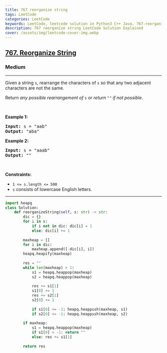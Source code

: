 ```yaml
---
title: 767 reorganize string
tags: LeetCode
categories: LeetCode
keywords: LeetCode, leetcode solution in Python3 C++ Java, 767-reorganize-string solution
description: 767 reorganize string LeetCode Solution Explained
cover: /assets/img/leetcode-cover-img.webp
---
```





<h2><a href="https://leetcode.com/problems/reorganize-string/">767. Reorganize String</a></h2><h3>Medium</h3><hr><div><p>Given a string <code>s</code>, rearrange the characters of <code>s</code> so that any two adjacent characters are not the same.</p>

<p>Return <em>any possible rearrangement of</em> <code>s</code> <em>or return</em> <code>""</code> <em>if not possible</em>.</p>

<p>&nbsp;</p>
<p><strong>Example 1:</strong></p>
<pre><strong>Input:</strong> s = "aab"
<strong>Output:</strong> "aba"
</pre><p><strong>Example 2:</strong></p>
<pre><strong>Input:</strong> s = "aaab"
<strong>Output:</strong> ""
</pre>
<p>&nbsp;</p>
<p><strong>Constraints:</strong></p>

<ul>
	<li><code>1 &lt;= s.length &lt;= 500</code></li>
	<li><code>s</code> consists of lowercase English letters.</li>
</ul>
</div>

---




```python
import heapq
class Solution:
    def reorganizeString(self, s: str) -> str:
        dic = {}
        for i in s:
            if i not in dic: dic[i] = 1
            else: dic[i] += 1
        
        maxheap = []
        for i in dic:
            maxheap.append([-dic[i], i])
        heapq.heapify(maxheap)
        
        res = ""
        while len(maxheap) > 1:
            s1 = heapq.heappop(maxheap)
            s2 = heapq.heappop(maxheap)
            
            res += s1[1]
            s1[0] += 1
            res += s2[1]
            s2[0] += 1
            
            if s1[0] <= -1: heapq.heappush(maxheap, s1)
            if s2[0] <= -1: heapq.heappush(maxheap, s2)
        
        if maxheap:
            s1 = heapq.heappop(maxheap)
            if s1[0] < -1: return ""
            else: res += s1[1]
        
        return res
```
